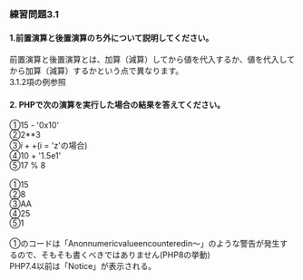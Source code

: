 ### 練習問題3.1
#### 1.前置演算と後置演算のち外について説明してください。
前置演算と後置演算とは、加算（減算）してから値を代入するか、値を代入してから加算（減算）するかという点で異なります。<br>
3.1.2項の例参照<br>
#### 2. PHPで次の演算を実行した場合の結果を答えてください。
①15 - '0x10'<br>
②2**3<br>
③$i++($i = 'z'の場合)<br>
④10 + '1.5e1'<br>
⑤17 % 8<br>
<br>
①15<br>
②8<br>
③AA<br>
④25<br>
⑤1<br>
<br>
①のコードは「Anonnumericvalueencounteredin～」のような警告が発生するので、そもそも書くべきではありません(PHP8の挙動)<br>
PHP7.4以前は「Notice」が表示される。<br>
